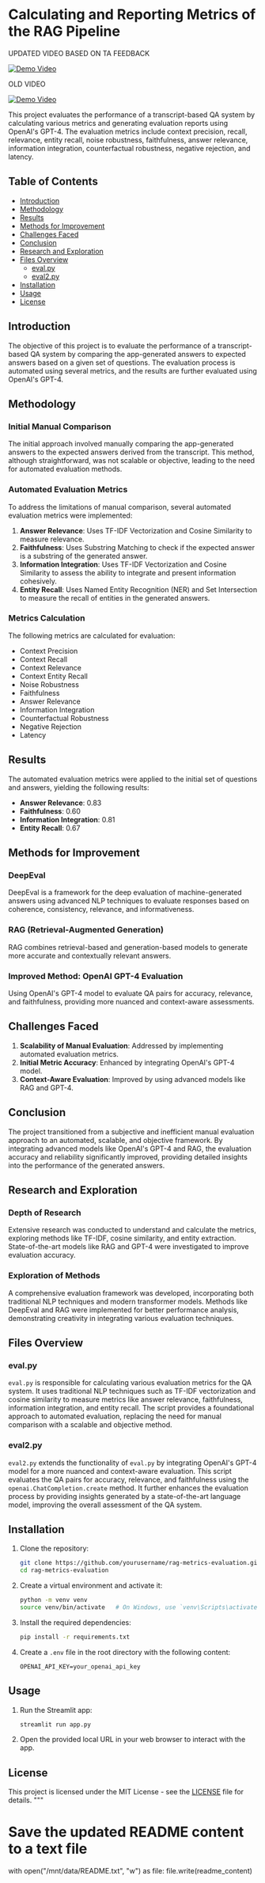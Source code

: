 # Calculating and Reporting Metrics of the RAG Pipeline

UPDATED VIDEO BASED ON TA FEEDBACK


[![Demo Video](https://img.youtube.com/vi/V-VHoerykSs/0.jpg)](https://youtu.be/E-hOGjUR6tk)


OLD VIDEO


[![Demo Video](https://img.youtube.com/vi/V-VHoerykSs/0.jpg)](https://youtu.be/V-VHoerykSs)


This project evaluates the performance of a transcript-based QA system by calculating various metrics and generating evaluation reports using OpenAI's GPT-4. The evaluation metrics include context precision, recall, relevance, entity recall, noise robustness, faithfulness, answer relevance, information integration, counterfactual robustness, negative rejection, and latency.

## Table of Contents

- [Introduction](#introduction)
- [Methodology](#methodology)
- [Results](#results)
- [Methods for Improvement](#methods-for-improvement)
- [Challenges Faced](#challenges-faced)
- [Conclusion](#conclusion)
- [Research and Exploration](#research-and-exploration)
- [Files Overview](#files-overview)
  - [eval.py](#evalpy)
  - [eval2.py](#eval2py)
- [Installation](#installation)
- [Usage](#usage)
- [License](#license)

## Introduction

The objective of this project is to evaluate the performance of a transcript-based QA system by comparing the app-generated answers to expected answers based on a given set of questions. The evaluation process is automated using several metrics, and the results are further evaluated using OpenAI's GPT-4.

## Methodology

### Initial Manual Comparison

The initial approach involved manually comparing the app-generated answers to the expected answers derived from the transcript. This method, although straightforward, was not scalable or objective, leading to the need for automated evaluation methods.

### Automated Evaluation Metrics

To address the limitations of manual comparison, several automated evaluation metrics were implemented:

1. **Answer Relevance**: Uses TF-IDF Vectorization and Cosine Similarity to measure relevance.
2. **Faithfulness**: Uses Substring Matching to check if the expected answer is a substring of the generated answer.
3. **Information Integration**: Uses TF-IDF Vectorization and Cosine Similarity to assess the ability to integrate and present information cohesively.
4. **Entity Recall**: Uses Named Entity Recognition (NER) and Set Intersection to measure the recall of entities in the generated answers.

### Metrics Calculation

The following metrics are calculated for evaluation:

- Context Precision
- Context Recall
- Context Relevance
- Context Entity Recall
- Noise Robustness
- Faithfulness
- Answer Relevance
- Information Integration
- Counterfactual Robustness
- Negative Rejection
- Latency

## Results

The automated evaluation metrics were applied to the initial set of questions and answers, yielding the following results:

- **Answer Relevance**: 0.83
- **Faithfulness**: 0.60
- **Information Integration**: 0.81
- **Entity Recall**: 0.67

## Methods for Improvement

### DeepEval

DeepEval is a framework for the deep evaluation of machine-generated answers using advanced NLP techniques to evaluate responses based on coherence, consistency, relevance, and informativeness.

### RAG (Retrieval-Augmented Generation)

RAG combines retrieval-based and generation-based models to generate more accurate and contextually relevant answers.

### Improved Method: OpenAI GPT-4 Evaluation

Using OpenAI's GPT-4 model to evaluate QA pairs for accuracy, relevance, and faithfulness, providing more nuanced and context-aware assessments.

## Challenges Faced

1. **Scalability of Manual Evaluation**: Addressed by implementing automated evaluation metrics.
2. **Initial Metric Accuracy**: Enhanced by integrating OpenAI's GPT-4 model.
3. **Context-Aware Evaluation**: Improved by using advanced models like RAG and GPT-4.

## Conclusion

The project transitioned from a subjective and inefficient manual evaluation approach to an automated, scalable, and objective framework. By integrating advanced models like OpenAI's GPT-4 and RAG, the evaluation accuracy and reliability significantly improved, providing detailed insights into the performance of the generated answers.

## Research and Exploration

### Depth of Research

Extensive research was conducted to understand and calculate the metrics, exploring methods like TF-IDF, cosine similarity, and entity extraction. State-of-the-art models like RAG and GPT-4 were investigated to improve evaluation accuracy.

### Exploration of Methods

A comprehensive evaluation framework was developed, incorporating both traditional NLP techniques and modern transformer models. Methods like DeepEval and RAG were implemented for better performance analysis, demonstrating creativity in integrating various evaluation techniques.

## Files Overview

### eval.py

`eval.py` is responsible for calculating various evaluation metrics for the QA system. It uses traditional NLP techniques such as TF-IDF vectorization and cosine similarity to measure metrics like answer relevance, faithfulness, information integration, and entity recall. The script provides a foundational approach to automated evaluation, replacing the need for manual comparison with a scalable and objective method.

### eval2.py

`eval2.py` extends the functionality of `eval.py` by integrating OpenAI's GPT-4 model for a more nuanced and context-aware evaluation. This script evaluates the QA pairs for accuracy, relevance, and faithfulness using the `openai.ChatCompletion.create` method. It further enhances the evaluation process by providing insights generated by a state-of-the-art language model, improving the overall assessment of the QA system.

## Installation

1. Clone the repository:
    ```sh
    git clone https://github.com/yourusername/rag-metrics-evaluation.git
    cd rag-metrics-evaluation
    ```

2. Create a virtual environment and activate it:
    ```sh
    python -m venv venv
    source venv/bin/activate   # On Windows, use `venv\Scripts\activate`
    ```

3. Install the required dependencies:
    ```sh
    pip install -r requirements.txt
    ```

4. Create a `.env` file in the root directory with the following content:
    ```env
    OPENAI_API_KEY=your_openai_api_key
    ```

## Usage

1. Run the Streamlit app:
    ```sh
    streamlit run app.py
    ```

2. Open the provided local URL in your web browser to interact with the app.

## License

This project is licensed under the MIT License - see the [LICENSE](LICENSE) file for details.
"""

# Save the updated README content to a text file
with open("/mnt/data/README.txt", "w") as file:
    file.write(readme_content)
